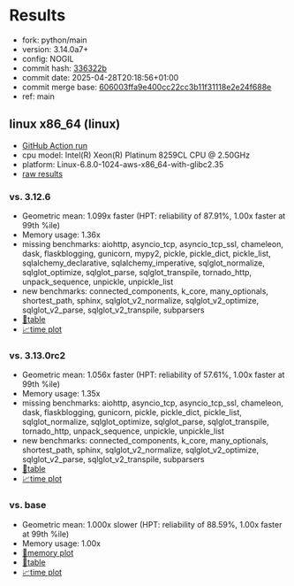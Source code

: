 # Results

- fork: python/main
- version: 3.14.0a7+
- config: NOGIL
- commit hash: [336322b](https://github.com/python/cpython/commit/336322b)
- commit date: 2025-04-28T20:18:56+01:00
- commit merge base: [606003ffa9e400cc22cc3b11f31118e2e24f688e](https://github.com/python/cpython/commit/606003ffa9e400cc22cc3b11f31118e2e24f688e)
- ref: main

## linux x86_64 (linux)

- [GitHub Action run](https://github.com/facebookexperimental/free-threading-benchmarking/actions/runs/14716471294)
- cpu model: Intel(R) Xeon(R) Platinum 8259CL CPU @ 2.50GHz
- platform: Linux-6.8.0-1024-aws-x86_64-with-glibc2.35
- [raw results](bm-20250428-linux-x86_64-python-main-3.14.0a7%2B-336322b.json)

### vs. 3.12.6

- Geometric mean: 1.099x faster (HPT: reliability of 87.91%, 1.00x faster at 99th %ile)
- Memory usage: 1.36x
- missing benchmarks: aiohttp, asyncio_tcp, asyncio_tcp_ssl, chameleon, dask, flaskblogging, gunicorn, mypy2, pickle, pickle_dict, pickle_list, sqlalchemy_declarative, sqlalchemy_imperative, sqlglot_normalize, sqlglot_optimize, sqlglot_parse, sqlglot_transpile, tornado_http, unpack_sequence, unpickle, unpickle_list
- new benchmarks: connected_components, k_core, many_optionals, shortest_path, sphinx, sqlglot_v2_normalize, sqlglot_v2_optimize, sqlglot_v2_parse, sqlglot_v2_transpile, subparsers
- [📄table](bm-20250428-linux-x86_64-python-main-3.14.0a7%2B-336322b-vs-3.12.6.md)
- [📈time plot](bm-20250428-linux-x86_64-python-main-3.14.0a7%2B-336322b-vs-3.12.6.svg)

### vs. 3.13.0rc2

- Geometric mean: 1.056x faster (HPT: reliability of 57.61%, 1.00x faster at 99th %ile)
- Memory usage: 1.35x
- missing benchmarks: aiohttp, asyncio_tcp, asyncio_tcp_ssl, chameleon, dask, flaskblogging, gunicorn, pickle, pickle_dict, pickle_list, sqlglot_normalize, sqlglot_optimize, sqlglot_parse, sqlglot_transpile, tornado_http, unpack_sequence, unpickle, unpickle_list
- new benchmarks: connected_components, k_core, many_optionals, shortest_path, sphinx, sqlglot_v2_normalize, sqlglot_v2_optimize, sqlglot_v2_parse, sqlglot_v2_transpile, subparsers
- [📄table](bm-20250428-linux-x86_64-python-main-3.14.0a7%2B-336322b-vs-3.13.0rc2.md)
- [📈time plot](bm-20250428-linux-x86_64-python-main-3.14.0a7%2B-336322b-vs-3.13.0rc2.svg)

### vs. base

- Geometric mean: 1.000x slower (HPT: reliability of 88.59%, 1.00x faster at 99th %ile)
- Memory usage: 1.00x
- [🧠memory plot](bm-20250428-linux-x86_64-python-main-3.14.0a7%2B-336322b-vs-base-mem.svg)
- [📄table](bm-20250428-linux-x86_64-python-main-3.14.0a7%2B-336322b-vs-base.md)
- [📈time plot](bm-20250428-linux-x86_64-python-main-3.14.0a7%2B-336322b-vs-base.svg)

